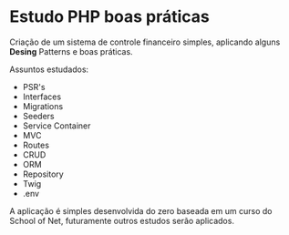 # Estudo PHP boas práticas
Criação de um sistema de controle financeiro simples, aplicando alguns **Desing** Patterns e boas práticas.

Assuntos estudados:
+ PSR's
+ Interfaces
+ Migrations
+ Seeders
+ Service Container
+ MVC
+ Routes
+ CRUD
+ ORM
+ Repository
+ Twig
+ .env

A aplicação é simples desenvolvida do zero baseada em um curso do School of Net, futuramente outros estudos serão aplicados.